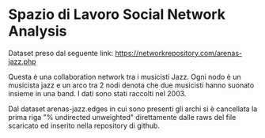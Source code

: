 # Spazio di Lavoro Social Network Analysis
Dataset preso dal seguente link: https://networkrepository.com/arenas-jazz.php

Questa è una collaboration network tra i musicisti Jazz. Ogni nodo è un musicista jazz e un arco tra 2 nodi denota che due musicisti hanno suonato insieme in una band. I dati sono stati raccolti nel 2003.

Dal dataset arenas-jazz.edges in cui sono presenti gli archi si è cancellata la prima riga "% undirected unweighted" direttamente dalle raws del file scaricato ed inserito nella repository di github.
